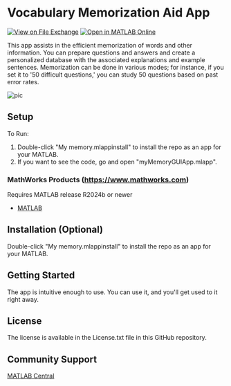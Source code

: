 # ​​Vocabulary Memorization Aid App​ 
<!-- This is the "Title of the contribution" that was approved during the Community Contribution Review Process --> 

[![View <File Exchange Title> on File Exchange](https://www.mathworks.com/matlabcentral/images/matlab-file-exchange.svg)](https://www.mathworks.com/matlabcentral/fileexchange/####-Vocabulary-Memorization-Aid-App) [![Open in MATLAB Online](https://www.mathworks.com/images/responsive/global/open-in-matlab-online.svg)](https://github.com/Hilobay/Vocabulary-Memorization-Aid-App&project=myMemoryApp.prj&file=myMemoryGUIApp.mlapp) 
<!-- Add the "File Exchange" icon to the README if this repo also appears on File Exchange via the "Connect to GitHub" feature --> 
<!-- Add the "Open in MATLAB Online" icon to the README to open a particular file on MATLAB Online --> 

​​This app assists in the efficient memorization of words and other information. You can prepare questions and answers and create a personalized database with the associated explanations and example sentences. Memorization can be done in various modes; for instance, if you set it to '50 difficult questions,' you can study 50 questions based on past error rates.​ 

<!--- If your project includes a visualation or any images or an App please include a screenshot in this README --->
![pic](https://github.com/user-attachments/assets/684431f2-794b-4a8c-9e6d-c0891a8cc803)

## Setup 
To Run:
1. Double-click "My memory.mlappinstall" to install the repo as an app for your MATLAB.
2. If you want to see the code, go and open "myMemoryGUIApp.mlapp".

### MathWorks Products (https://www.mathworks.com)

Requires MATLAB release R2024b or newer
- [MATLAB](https://jp.mathworks.com/products/matlab.html)

## Installation (Optional)
Double-click "My memory.mlappinstall" to install the repo as an app for your MATLAB.

## Getting Started 
The app is intuitive enough to use. You can use it, and you'll get used to it right away.
<!--- List or link to any relevent Documentation to help the user Get Started --->

## License
<!--- Make sure you have a License.txt within your Repo --->

The license is available in the License.txt file in this GitHub repository.

## Community Support
[MATLAB Central](https://www.mathworks.com/matlabcentral)

<!--- Do not forget to the add the SECURITY.md to this repo --->
<!--- Add Topics #Topics to your Repo such as #MATLAB  --->

<!--- This is my comment --->

<!-- Include any Trademarks if this is the first time mentioning trademarked products (For Example:  MATLAB&reg; Simulink&reg; Trademark&trade; Simulink Test&#8482;) --> 

